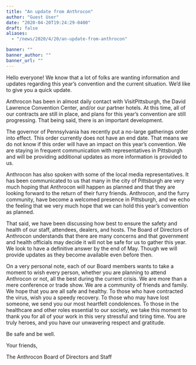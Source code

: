 ```yaml
---
title: "An update from Anthrocon"
author: "Guest User"
date: "2020-04-20T19:24:29-0400"
draft: false
aliases:
  - "/news/2020/4/20/an-update-from-anthrocon"

banner: ""
banner_author: ""
banner_url: ""
---
```


Hello everyone! We know that a lot of folks are wanting information and updates regarding this year’s convention and the current situation. We’d like to give you a quick update.

Anthrocon has been in almost daily contact with VisitPittsburgh, the David Lawrence Convention Center, and/or our partner hotels. At this time, all of our contracts are still in place, and plans for this year’s convention are still progressing. That being said, there is an important development.

The governor of Pennsylvania has recently put a no-large gatherings order into effect. This order currently does not have an end date. That means we do not know if this order will have an impact on this year’s convention. We are staying in frequent communication with representatives in Pittsburgh and will be providing additional updates as more information is provided to us.

Anthrocon has also spoken with some of the local media representatives. It has been communicated to us that many in the city of Pittsburgh are very much hoping that Anthrocon will happen as planned and that they are looking forward to the return of their furry friends. Anthrocon, and the furry community, have become a welcomed presence in Pittsburgh, and we echo the feeling that we very much hope that we can hold this year’s convention as planned.

That said, we have been discussing how best to ensure the safety and health of our staff, attendees, dealers, and hosts. The Board of Directors of Anthrocon understands that there are many concerns and that government and health officials may decide it will not be safe for us to gather this year. We look to have a definitive answer by the end of May. Though we will provide updates as they become available even before then.

On a very personal note, each of our Board members wants to take a moment to wish every person, whether you are planning to attend Anthrocon or not, all the best during the current crisis. We are more than a mere conference or trade show. We are a community of friends and family. We hope that you are all safe and healthy. To those who have contracted the virus, wish you a speedy recovery. To those who may have lost someone, we send you our most heartfelt condolences. To those in the healthcare and other roles essential to our society, we take this moment to thank you for all of your work in this very stressful and tiring time. You are truly heroes, and you have our unwavering respect and gratitude.

Be safe and be well.

Your friends,

The Anthrocon Board of Directors and Staff
